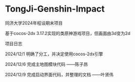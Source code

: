 # TongJi-Genshin-Impact
同济大学2024年程设期末项目

基于cocos-2dx 3.17.2实现的类原神游戏项目，但画面由3d变为2d

项目日志


2024/12/1
明确了分工，并决定使用cocos-2dx引擎

2024/12/6
完成主地图模块代码         ——陈子昂

2024/12/9
完成启动界面代码，并整理的文档           ——叶贤伟
